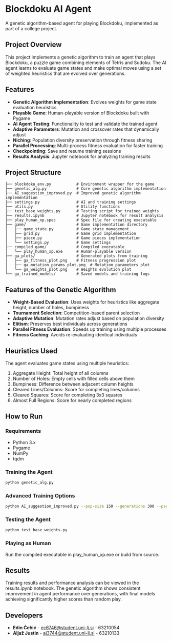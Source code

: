 # Blockdoku AI Agent

A genetic algorithm-based agent for playing Blockdoku, implemented as part of a college project.

## Project Overview

This project implements a genetic algorithm to train an agent that plays Blockdoku, a puzzle game combining elements of Tetris and Sudoku. The AI agent learns to evaluate game states and make optimal moves using a set of weighted heuristics that are evolved over generations.

## Features

- **Genetic Algorithm Implementation**: Evolves weights for game state evaluation heuristics
- **Playable Game**: Human-playable version of Blockdoku built with Pygame
- **AI Agent Testing**: Functionality to test and validate the trained agent
- **Adaptive Parameters**: Mutation and crossover rates that dynamically adjust
- **Niching**: Population diversity preservation through fitness sharing
- **Parallel Processing**: Multi-process fitness evaluation for faster training
- **Checkpointing**: Save and resume training sessions
- **Results Analysis**: Jupyter notebook for analyzing training results

## Project Structure

```
├── blockdoku_env.py           # Environment wrapper for the game
├── genetic_alg.py             # Core genetic algorithm implementation
├── AI_suggestion_improved.py  # Improved genetic algorithm implementation
├── settings.py                # AI and training settings
├── utils.py                   # Utility functions
├── test_base_weights.py       # Testing script for trained weights
├── results.ipynb              # Jupyter notebook for result analysis
├── play_human_xp.spec         # Spec file for creating executable
├── game/                      # Game implementation directory
│   ├── game_state.py          # Game state management
│   ├── grid.py                # Game grid implementation
│   ├── piece.py               # Game pieces implementation
│   └── settings.py            # Game settings
├── compiled_game/             # Compiled executable
│   └── play_human_xp.exe      # Human-playable version
├── ga_plots/                  # Generated plots from training
│   ├── ga_fitness_plot.png    # Fitness progression plot
│   ├── ga_mutation_params_plot.png  # Mutation parameters plot
│   └── ga_weights_plot.png    # Weights evolution plot
└── ga_trained_models/         # Saved models and training logs
```

## Features of the Genetic Algorithm

- **Weight-Based Evaluation**: Uses weights for heuristics like aggregate height, number of holes, bumpiness
- **Tournament Selection**: Competition-based parent selection
- **Adaptive Mutation**: Mutation rates adjust based on population diversity
- **Elitism**: Preserves best individuals across generations
- **Parallel Fitness Evaluation**: Speeds up training using multiple processes
- **Fitness Caching**: Avoids re-evaluating identical individuals

## Heuristics Used

The agent evaluates game states using multiple heuristics:
1. Aggregate Height: Total height of all columns
2. Number of Holes: Empty cells with filled cells above them
3. Bumpiness: Difference between adjacent column heights
4. Cleared Lines/Columns: Score for completing lines/columns
5. Cleared Squares: Score for completing 3x3 squares
6. Almost Full Regions: Score for nearly completed regions

## How to Run

### Requirements
- Python 3.x
- Pygame
- NumPy
- tqdm

### Training the Agent
```bash
python genetic_alg.py
```

### Advanced Training Options
```bash
python AI_suggestion_improved.py --pop-size 150 --generations 300 --parallel --adaptive-params
```

### Testing the Agent
```bash
python test_base_weights.py
```

### Playing as Human
Run the compiled executable in play_human_xp.exe or build from source.

## Results

Training results and performance analysis can be viewed in the results.ipynb notebook. The genetic algorithm shows consistent improvement in agent performance over generations, with final models achieving significantly higher scores than random play.


## Developers
- **Edin Ćehić** - ec6746@student.uni-lj.si - 63210054
- **Aljaž Justin** - aj3744@student.uni-lj.si - 63210133

